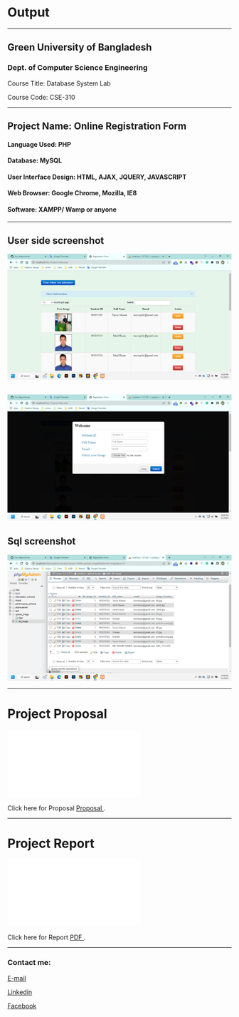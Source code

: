 
# Output

---
<h2>Green University of Bangladesh </h2>

<h3>Dept. of Computer Science Engineering</h3>

<p>Course Title: Database System Lab</p>
<p>Course Code: CSE-310</p>

---

 <h2>Project Name: Online Registration Form</h2>

 <h4>Language Used: PHP</h4>
 <h4>Database: MySQL</h4>
 <h4>User Interface Design: HTML, AJAX, JQUERY, JAVASCRIPT</h4>
 <h4>Web Browser: Google Chrome, Mozilla, IE8</h4>
 <h4>Software: XAMPP/ Wamp or anyone</h4>

---

<h2>User side screenshot</h2>

<img src="1.png"
     alt="sql"/>

<img src="2.png"
     alt="sql"/>
---


<h2>Sql screenshot</h2>

<img src="3.png"
     alt="sql"/>

---



<h1 id="test-title">Project Proposal</h1>

<object data="loremipsum.pdf#page=2" type="application/pdf" width="700px" height="700px">
    <embed src="loremipsum.pdf#page=2">
        <p>Click here for Proposal <a href="Project_Proposal.pdf"> Proposal </a>.</p>
    </embed>
</object>

---


<h1 id="test-title">Project Report</h1>

<object data="loremipsum.pdf#page=2" type="application/pdf" width="700px" height="700px">
    <embed src="loremipsum.pdf#page=2">
        <p>Click here for Report <a href="Project_Report.pdf"> PDF </a>.</p>
    </embed>
</object>

---











<!-- all link is here -->


### Contact me:

[E-mail](tanvirpoly@gmail.com)

[Linkedin]( https://www.linkedin.com/in/tanvirx/)

[Facebook]( https://www.facebook.com/tanvirfbid)

